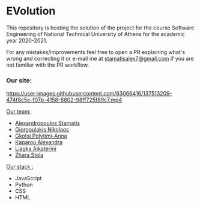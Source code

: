# EVolution

This repository is hosting the solution of the project for the course Software Engineering of National Technical University of Athens for the academic year 2020-2021.

For any mistakes/improvements feel free to open a PR explaining what's wrong and correcting it or e-mail me at stamatisalex7@gmail.com if you are not familiar with the PR workflow.

### Our site:

https://user-images.githubusercontent.com/63066416/137513209-474f8c5e-f07b-4158-8802-98ff725f89c7.mp4


<ins> Our team: </ins>

* [Alexandropoulos Stamatis](https://github.com/stamatisalex)
* [Giorgoulakis Nikolaos](https://github.com/nikosgio)
* [Gkotsi Polytimi-Anna](https://github.com/PolyannaG)
* [Kaparou Alexandra](https://github.com/alexandrakapa)
* [Liagka Aikaterini](https://github.com/LiagkaAikaterini)
* [Zhara Stela](https://github.com/stelazr)


<ins> Our stack  : </ins>
* JavaScript
* Python
* CSS
* HTML

